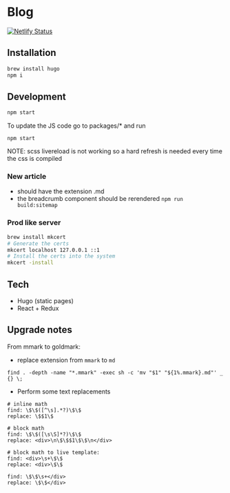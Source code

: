 # Blog

[![Netlify Status](https://api.netlify.com/api/v1/badges/255139b6-5e24-4e50-ae6a-1dcf7531befd/deploy-status)](https://app.netlify.com/sites/doctor-stella-56144/deploys)

## Installation

```sh
brew install hugo
npm i
```

## Development

```sh
npm start
```

To update the JS code go to packages/* and run

```text
npm start
```

NOTE: scss livereload is not working so a hard refresh is needed every time the css is compiled

### New article

- should have the extension .md
- the breadcrumb component should be rerendered `npm run build:sitemap`

### Prod like server

```bash
brew install mkcert
# Generate the certs
mkcert localhost 127.0.0.1 ::1
# Install the certs into the system
mkcert -install
```

## Tech

- Hugo (static pages)
- React + Redux

## Upgrade notes

From mmark to goldmark:

- replace extension from `mmark` to `md`

```text
find . -depth -name "*.mmark" -exec sh -c 'mv "$1" "${1%.mmark}.md"' _ {} \;
```

- Perform some text replacements

```text
# inline math
find: \$\$([^\s].*?)\$\$
replace: \$$1\$

# block math
find: \$\$([\s\S]*?)\$\$
replace: <div>\n\$\$$1\$\$\n</div>

# block math to live template:
find: <div>\s+\$\$
replace: <div>\$\$

find: \$\$\s+</div>
replace: \$\$</div>
```
